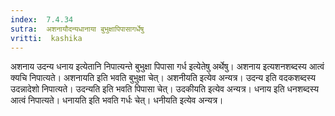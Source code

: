 ```yaml
---
index:  7.4.34
sutra:  अशनायौदन्यधानाया बुभुक्षापिपासागर्धेषु
vritti:  kashika 
---
```


अशनाय उदन्य धनाय इत्येतानि निपात्यन्ते बुभुक्षा पिपासा गर्ध इत्येतेषु अर्थेषु। अशनाय इत्यशनशब्दस्य आत्वं क्यचि निपात्यते। अशनायति इति भवति बुभुक्षा चेत्। अशनीयति इत्येव अन्यत्र। उदन्य इति वदकशब्दस्य उदन्नादेशो निपात्यते। उदन्यति इति भवति पिपासा चेत्। उदकीयति इत्येव अन्यत्र। धनाय इति धनशब्दस्य आत्वं निपात्यते। धनायति इति भवति गर्धः चेत्। धनीयति इत्येव अन्यत्र।

